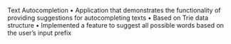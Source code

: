 Text Autocompletion • Application that demonstrates the functionality of providing suggestions for autocompleting texts • Based on Trie data structure • Implemented a feature to suggest all possible words based on the user’s input prefix
